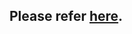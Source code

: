 ## Please refer [here](https://github.com/CBIIT/R-cometsAnalytics/tree/v3.0-dev/Presentations/2023Oct_MANAWorkshop).
